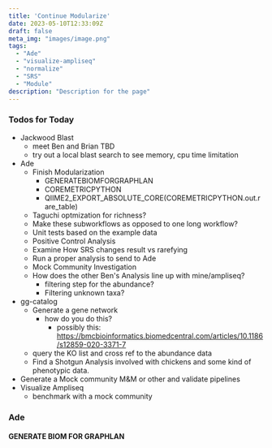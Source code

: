 ```yaml
---
title: 'Continue Modularize'
date: 2023-05-10T12:33:09Z
draft: false
meta_img: "images/image.png"
tags:
  - "Ade"
  - "visualize-ampliseq"
  - "normalize"
  - "SRS"
  - "Module"
description: "Description for the page"
---
```


### Todos for Today

- Jackwood Blast
  - meet Ben and Brian TBD
  - try out a local blast search to see memory, cpu time limitation
- Ade
  - Finish Modularization
    - GENERATEBIOMFORGRAPHLAN
    - COREMETRICPYTHON
    - QIIME2_EXPORT_ABSOLUTE_CORE(COREMETRICPYTHON.out.rare_table)
  - Taguchi optmization for richness?
  - Make these subworkflows as opposed to one long workflow?
  - Unit tests based on the example data
  - Positive Control Analysis
  - Examine How SRS changes result vs rarefying
  - Run a proper analysis to send to Ade
  - Mock Community Investigation
  - How does the other Ben's Analysis line up with mine/ampliseq?
    - filtering step for the abundance?
    - Filtering unknown taxa?
- gg-catalog
  - Generate a gene network 
    - how do you do this?
      - possibly this: https://bmcbioinformatics.biomedcentral.com/articles/10.1186/s12859-020-3371-7
  - query the KO list and cross ref to the abundance data
  - Find a Shotgun Analysis involved with chickens and some kind of phenotypic data.
- Generate a Mock community M&M or other and validate pipelines
- Visualize Ampliseq
  - benchmark with a mock community

### Ade

#### GENERATE BIOM FOR GRAPHLAN

